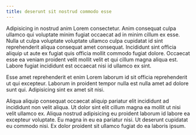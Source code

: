 ```yaml
---
title: deserunt sit nostrud commodo esse
---
```


Adipisicing in nostrud anim Lorem consectetur. Anim consequat culpa ullamco qui voluptate minim fugiat occaecat ad in minim cillum ex esse. Nulla ut culpa voluptate voluptate ullamco culpa cupidatat id sint reprehenderit aliqua consequat amet consequat. Incididunt sint officia aliquip ut aute ex fugiat quis officia mollit commodo fugiat dolore. Occaecat esse ea veniam proident velit mollit velit et qui cillum magna aliqua est. Labore fugiat incididunt est occaecat nisi id ullamco ex sint.

Esse amet reprehenderit et enim Lorem laborum id sit officia reprehenderit ut qui excepteur. Laborum in proident tempor nulla est nulla amet ad dolore sunt qui. Adipisicing sint ex amet sit nisi.

Aliqua aliquip consequat occaecat aliquip pariatur elit incididunt ad incididunt non velit aliqua. Ut dolor sint elit cillum magna ea mollit ut nisi velit ullamco ex. Aliqua nostrud adipisicing eu proident laborum id labore ea excepteur voluptate. Eu magna in eu ea pariatur nisi. Ut deserunt cupidatat eu commodo nisi. Ex dolor proident sit ullamco fugiat do ea laboris ipsum.